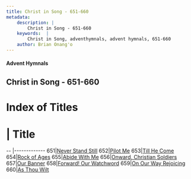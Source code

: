 ```yaml
---
title: Christ in Song - 651-660
metadata:
    description: |
        Christ in Song - 651-660
    keywords:  |
        Christ in Song, adventhymnals, advent hymnals, 651-660
    author: Brian Onang'o
---
```


#### Advent Hymnals
## Christ in Song - 651-660

# Index of Titles
# | Title                        
-- |-------------
651|[Never Stand Still](/christ-in-song/601-700/651-660/Never-Stand-Still)
652|[Pilot Me](/christ-in-song/601-700/651-660/Pilot-Me)
653|[Till He Come](/christ-in-song/601-700/651-660/Till-He-Come)
654|[Rock of Ages](/christ-in-song/601-700/651-660/Rock-of-Ages)
655|[Abide With Me](/christ-in-song/601-700/651-660/Abide-With-Me)
656|[Onward, Christian Soldiers](/christ-in-song/601-700/651-660/Onward,-Christian-Soldiers)
657|[Our Banner](/christ-in-song/601-700/651-660/Our-Banner)
658|[Forward!  Our Watchword](/christ-in-song/601-700/651-660/Forward!-Our-Watchword)
659|[On Our Way Rejoicing](/christ-in-song/601-700/651-660/On-Our-Way-Rejoicing)
660|[As Thou Wilt](/christ-in-song/601-700/651-660/As-Thou-Wilt)